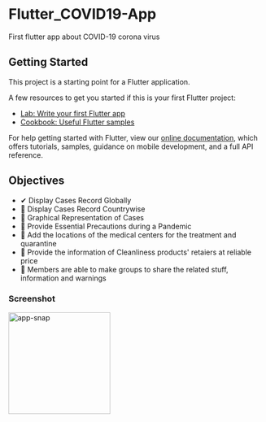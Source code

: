 # Flutter_COVID19-App

First flutter app about COVID-19 corona virus

## Getting Started

This project is a starting point for a Flutter application.

A few resources to get you started if this is your first Flutter project:

- [Lab: Write your first Flutter app](https://flutter.dev/docs/get-started/codelab)
- [Cookbook: Useful Flutter samples](https://flutter.dev/docs/cookbook)

For help getting started with Flutter, view our
[online documentation](https://flutter.dev/docs), which offers tutorials,
samples, guidance on mobile development, and a full API reference.

## Objectives

- ✔ Display Cases Record Globally
- 🤞 Display Cases Record Countrywise
- 🤞 Graphical Representation of Cases
- 🤞 Provide Essential Precautions during a Pandemic
- 🤞 Add the locations of the medical centers for the treatment and quarantine
- 🤞 Provide the information of Cleanliness products' retaiers at reliable price
- 🤞 Members are able to make groups to share the related stuff, information and warnings

### Screenshot
<img src="https://user-images.githubusercontent.com/46846821/77954933-d6350700-72e8-11ea-921b-963572f5f74a.png" alt="app-snap" width="200"/>
